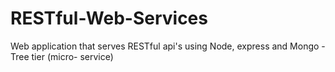 # RESTful-Web-Services
Web application that serves RESTful api's using Node, express and Mongo - Tree tier (micro- service)
